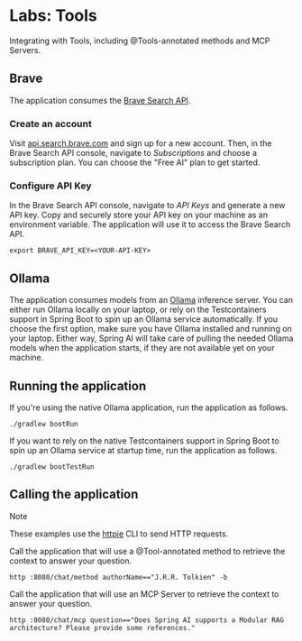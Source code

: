 # Labs: Tools

Integrating with Tools, including @Tools-annotated methods and MCP Servers.

## Brave

The application consumes the [Brave Search API](https://api.search.brave.com).

### Create an account

Visit [api.search.brave.com](https://api.search.brave.com) and sign up for a new account.
Then, in the Brave Search API console, navigate to _Subscriptions_ and choose a subscription plan.
You can choose the "Free AI" plan to get started.

### Configure API Key

In the Brave Search API console, navigate to _API Keys_ and generate a new API key.
Copy and securely store your API key on your machine as an environment variable.
The application will use it to access the Brave Search API.

```shell
export BRAVE_API_KEY=<YOUR-API-KEY>
```

## Ollama

The application consumes models from an [Ollama](https://ollama.ai) inference server. You can either run Ollama locally on your laptop,
or rely on the Testcontainers support in Spring Boot to spin up an Ollama service automatically.
If you choose the first option, make sure you have Ollama installed and running on your laptop.
Either way, Spring AI will take care of pulling the needed Ollama models when the application starts,
if they are not available yet on your machine.

## Running the application

If you're using the native Ollama application, run the application as follows.

```shell
./gradlew bootRun
```

If you want to rely on the native Testcontainers support in Spring Boot to spin up an Ollama service at startup time,
run the application as follows.

```shell
./gradlew bootTestRun
```

## Calling the application

> [!NOTE]
> These examples use the [httpie](https://httpie.io) CLI to send HTTP requests.

Call the application that will use a @Tool-annotated method to retrieve the context to answer your question.

```shell
http :8080/chat/method authorName=="J.R.R. Tolkien" -b
```

Call the application that will use an MCP Server to retrieve the context to answer your question.

```shell
http :8080/chat/mcp question=="Does Spring AI supports a Modular RAG architecture? Please provide some references."
```
